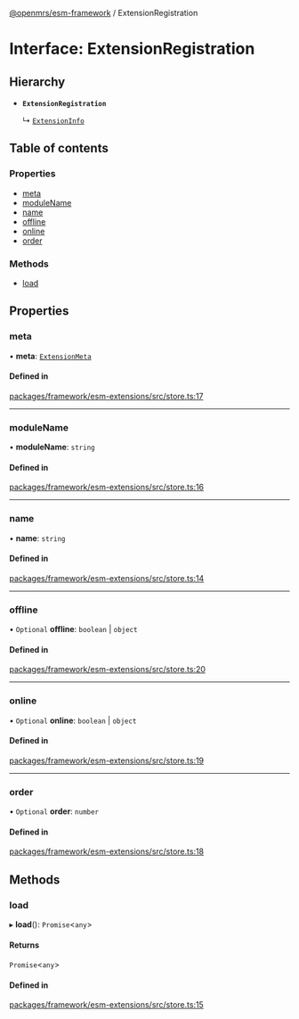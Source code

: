 [@openmrs/esm-framework](../API.md) / ExtensionRegistration

# Interface: ExtensionRegistration

## Hierarchy

- **`ExtensionRegistration`**

  ↳ [`ExtensionInfo`](ExtensionInfo.md)

## Table of contents

### Properties

- [meta](ExtensionRegistration.md#meta)
- [moduleName](ExtensionRegistration.md#modulename)
- [name](ExtensionRegistration.md#name)
- [offline](ExtensionRegistration.md#offline)
- [online](ExtensionRegistration.md#online)
- [order](ExtensionRegistration.md#order)

### Methods

- [load](ExtensionRegistration.md#load)

## Properties

### meta

• **meta**: [`ExtensionMeta`](ExtensionMeta.md)

#### Defined in

[packages/framework/esm-extensions/src/store.ts:17](https://github.com/nanfuka/openmrs-esm-core/blob/master/packages/framework/esm-extensions/src/store.ts#L17)

___

### moduleName

• **moduleName**: `string`

#### Defined in

[packages/framework/esm-extensions/src/store.ts:16](https://github.com/nanfuka/openmrs-esm-core/blob/master/packages/framework/esm-extensions/src/store.ts#L16)

___

### name

• **name**: `string`

#### Defined in

[packages/framework/esm-extensions/src/store.ts:14](https://github.com/nanfuka/openmrs-esm-core/blob/master/packages/framework/esm-extensions/src/store.ts#L14)

___

### offline

• `Optional` **offline**: `boolean` \| `object`

#### Defined in

[packages/framework/esm-extensions/src/store.ts:20](https://github.com/nanfuka/openmrs-esm-core/blob/master/packages/framework/esm-extensions/src/store.ts#L20)

___

### online

• `Optional` **online**: `boolean` \| `object`

#### Defined in

[packages/framework/esm-extensions/src/store.ts:19](https://github.com/nanfuka/openmrs-esm-core/blob/master/packages/framework/esm-extensions/src/store.ts#L19)

___

### order

• `Optional` **order**: `number`

#### Defined in

[packages/framework/esm-extensions/src/store.ts:18](https://github.com/nanfuka/openmrs-esm-core/blob/master/packages/framework/esm-extensions/src/store.ts#L18)

## Methods

### load

▸ **load**(): `Promise`<`any`\>

#### Returns

`Promise`<`any`\>

#### Defined in

[packages/framework/esm-extensions/src/store.ts:15](https://github.com/nanfuka/openmrs-esm-core/blob/master/packages/framework/esm-extensions/src/store.ts#L15)
